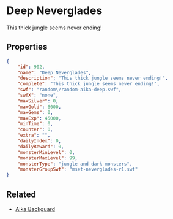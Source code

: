 # Deep Neverglades

This thick jungle seems never ending!

## Properties

```json
{
    "id": 902,
    "name": "Deep Neverglades",
    "description": "This thick jungle seems never ending!",
    "complete": "This thick jungle seems never ending!",
    "swf": "random\/random-aika-deep.swf",
    "swfX": "none",
    "maxSilver": 0,
    "maxGold": 6000,
    "maxGems": 0,
    "maxExp": 45000,
    "minTime": 0,
    "counter": 0,
    "extra": "",
    "dailyIndex": 0,
    "dailyReward": 0,
    "monsterMinLevel": 0,
    "monsterMaxLevel": 99,
    "monsterType": "jungle and dark monsters",
    "monsterGroupSwf": "mset-neverglades-r1.swf"
}
```

## Related

- [Aika Backguard](../items/6905-aika-backguard.md)

